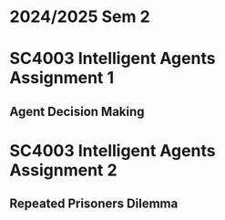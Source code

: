 # 2024/2025 Sem 2 <br>

# SC4003 Intelligent Agents Assignment 1
## Agent Decision Making   
  

# SC4003 Intelligent Agents Assignment 2
## Repeated Prisoners Dilemma
